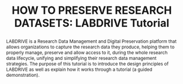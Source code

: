 ---
abstract: 'LABDRIVE is a Research Data Management and Digital Preservation platform
  that allows organizations to capture the research data they produce, helping them
  to properly manage, preserve and allow access to it, during the whole research data
  lifecycle, unifying and simplifying their research data management strategies.

  The purpose of this tutorial is to introduce the design principles of LABDRIVE as
  well as explain how it works through a tutorial (a guided demonstration).'
creators:
- Martinez, Antonio Guillermo
- Fuertes, Maria
date: null
document_url: https://www.ideals.illinois.edu/items/128262/bitstreams/428889/data.pdf
grand_parent: iPRES
institutions: []
keywords:
- research data management
- digital preservation
- software
landing_page_url: https://hdl.handle.net/2142/121058
language: eng
layout: publication
license: CC-BY 4.0 International
notes_url: null
parent: iPRES 2023
presentation_url: null
size: null
source_name: iPRES
title: 'HOW TO PRESERVE RESEARCH DATASETS: LABDRIVE Tutorial'
type: unknown
year: 2023
---